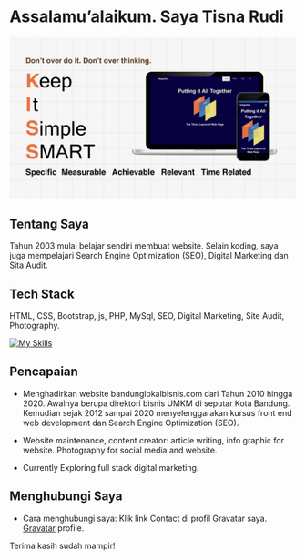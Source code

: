 # Assalamu’alaikum. Saya Tisna Rudi

![KISS principle](https://github.com/tisnarudi/tisnarudi/blob/main/KISS-principle.png)

## Tentang Saya

Tahun 2003 mulai belajar sendiri membuat website. Selain koding, saya juga mempelajari Search Engine Optimization (SEO), Digital Marketing dan Sita Audit.


## Tech Stack

HTML, CSS, Bootstrap, js, PHP, MySql, SEO, Digital Marketing, Site Audit, Photography.

[![My Skills](https://skillicons.dev/icons?i=html,css,bootstrap,js,php,wordpress)](https://skillicons.dev)


## Pencapaian

-  Menghadirkan website bandunglokalbisnis.com dari Tahun 2010 hingga 2020. Awalnya berupa direktori bisnis UMKM di seputar Kota Bandung. Kemudian sejak 2012 sampai 2020 menyelenggarakan kursus front end web development dan Search Engine Optimization (SEO).

- Website maintenance, content creator: article writing, info graphic for website. Photography for social media and website.

- Currently Exploring full stack digital marketing.


## Menghubungi Saya

- Cara menghubungi saya: Klik link Contact di profil Gravatar saya. [Gravatar](https://gravatar.com/bigloveadagio) profile.

Terima kasih sudah mampir!
